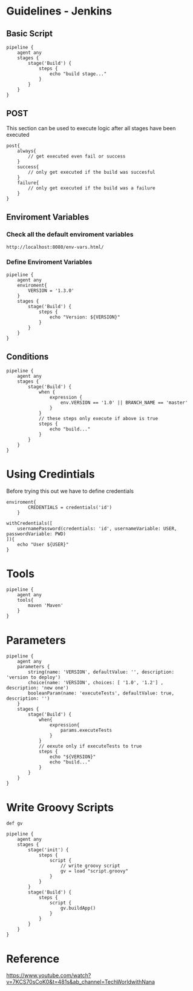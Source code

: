 # Guidelines - Jenkins
## Basic Script
```
pipeline {
    agent any 
    stages {
        stage('Build') { 
            steps {
                echo "build stage..."
            }
        }
    }
}
```
## POST
This section can be used to execute logic after all stages have been executed 
```
post{
    always{
        // get executed even fail or success
    }
    success{
        // only get executed if the build was succesful
    }
    failure{
        // only get executed if the build was a failure
    }
}
```
## Enviroment Variables

### Check all the default enviroment variables
`http://localhost:8080/env-vars.html/`

### Define Enviroment Variables
```
pipeline {
    agent any 
    enviroment{
        VERSION = '1.3.0'
    }
    stages {
        stage('Build') { 
            steps {
                echo "Version: ${VERSION}"
            }
        }
    }
}
```
## Conditions
```
pipeline {
    agent any 
    stages {
        stage('Build') { 
            when {
                expression {
                    env.VERSION == '1.0' || BRANCH_NAME == 'master'
                }
            }
            // these steps only execute if above is true
            steps {
                echo "build..."
            }
        }
    }
}
```
# Using Credintials
Before trying this out we have to define credentials 
```
enviroment{
        CREDENTIALS = credentials('id')
    }
```

```
withCredentials([
    usernamePassword(credentials: 'id', usernameVariable: USER, passwordVariable: PWD)
]){
    echo "User ${USER}"
}
```

# Tools
```
pipeline {
    agent any 
    tools{
        maven 'Maven'
    }
}
```

# Parameters
```
pipeline {
    agent any 
    parameters {
        string(name: 'VERSION', defaultValue: '', description: 'version to deploy')
        choice(name: 'VERSION', choices: [ '1.0', '1.2'] , description: 'new one')
        booleanParam(name: 'executeTests', defaultValue: true, description: '')
    }
    stages {
        stage('Build') { 
            when{
                expression{
                    params.executeTests
                }
            }
            // eexute only if executeTests to true
            steps {
                echo "${VERSION}"
                echo "build..."
            }
        }
    }
}
```

# Write Groovy Scripts

```
def gv

pipeline {
    agent any 
    stages {
        stage('init') { 
            steps {
                script {
                    // write groovy script
                    gv = load "script.groovy"
                }
            }
        }
        stage('Build') { 
            steps {
                script {
                    gv.buildApp()
                }
            }
        }
    }
}
```






# Reference
https://www.youtube.com/watch?v=7KCS70sCoK0&t=481s&ab_channel=TechWorldwithNana
